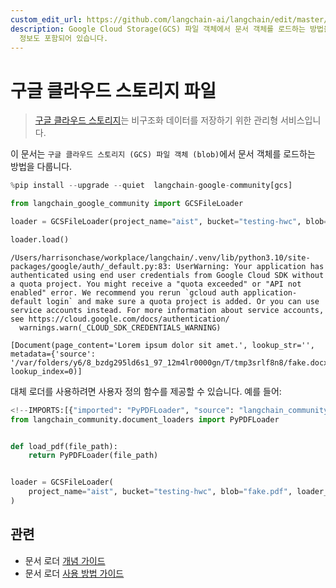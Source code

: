 ```yaml
---
custom_edit_url: https://github.com/langchain-ai/langchain/edit/master/docs/docs/integrations/document_loaders/google_cloud_storage_file.ipynb
description: Google Cloud Storage(GCS) 파일 객체에서 문서 객체를 로드하는 방법을 설명합니다. 대체 로더 사용에 대한
  정보도 포함되어 있습니다.
---
```


# 구글 클라우드 스토리지 파일

> [구글 클라우드 스토리지](https://en.wikipedia.org/wiki/Google_Cloud_Storage)는 비구조화 데이터를 저장하기 위한 관리형 서비스입니다.

이 문서는 `구글 클라우드 스토리지 (GCS) 파일 객체 (blob)`에서 문서 객체를 로드하는 방법을 다룹니다.

```python
%pip install --upgrade --quiet  langchain-google-community[gcs]
```


```python
from langchain_google_community import GCSFileLoader
```


```python
loader = GCSFileLoader(project_name="aist", bucket="testing-hwc", blob="fake.docx")
```


```python
loader.load()
```

```output
/Users/harrisonchase/workplace/langchain/.venv/lib/python3.10/site-packages/google/auth/_default.py:83: UserWarning: Your application has authenticated using end user credentials from Google Cloud SDK without a quota project. You might receive a "quota exceeded" or "API not enabled" error. We recommend you rerun `gcloud auth application-default login` and make sure a quota project is added. Or you can use service accounts instead. For more information about service accounts, see https://cloud.google.com/docs/authentication/
  warnings.warn(_CLOUD_SDK_CREDENTIALS_WARNING)
```


```output
[Document(page_content='Lorem ipsum dolor sit amet.', lookup_str='', metadata={'source': '/var/folders/y6/8_bzdg295ld6s1_97_12m4lr0000gn/T/tmp3srlf8n8/fake.docx'}, lookup_index=0)]
```


대체 로더를 사용하려면 사용자 정의 함수를 제공할 수 있습니다. 예를 들어:

```python
<!--IMPORTS:[{"imported": "PyPDFLoader", "source": "langchain_community.document_loaders", "docs": "https://api.python.langchain.com/en/latest/document_loaders/langchain_community.document_loaders.pdf.PyPDFLoader.html", "title": "Google Cloud Storage File"}]-->
from langchain_community.document_loaders import PyPDFLoader


def load_pdf(file_path):
    return PyPDFLoader(file_path)


loader = GCSFileLoader(
    project_name="aist", bucket="testing-hwc", blob="fake.pdf", loader_func=load_pdf
)
```


## 관련

- 문서 로더 [개념 가이드](/docs/concepts/#document-loaders)
- 문서 로더 [사용 방법 가이드](/docs/how_to/#document-loaders)